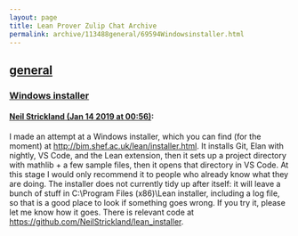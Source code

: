 ```yaml
---
layout: page
title: Lean Prover Zulip Chat Archive 
permalink: archive/113488general/69594Windowsinstaller.html
---
```


## [general](index.html)
### [Windows installer](69594Windowsinstaller.html)

#### [Neil Strickland (Jan 14 2019 at 00:56)](https://leanprover.zulipchat.com/#narrow/stream/113488-general/topic/Windows%20installer/near/155051937):
I made an attempt at a Windows installer, which you can find (for the moment) at http://bim.shef.ac.uk/lean/installer.html.  It installs Git, Elan with nightly, VS Code, and the Lean extension, then it sets up a project directory with mathlib + a few sample files, then it opens that directory in VS Code.  At this stage I would only recommend it to people who already know what they are doing.  The installer does not currently tidy up after itself: it will leave a bunch of stuff in C:\Program Files (x86)\Lean installer, including a log file, so that is a good place to look if something goes wrong.  If you try it, please let me know how it goes.  There is relevant code at https://github.com/NeilStrickland/lean_installer.

